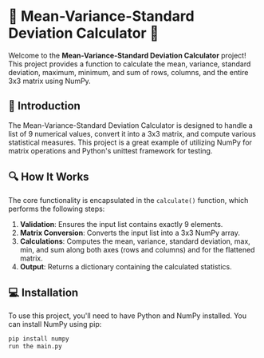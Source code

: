 # 🌟 Mean-Variance-Standard Deviation Calculator 🌟

Welcome to the **Mean-Variance-Standard Deviation Calculator** project! This project provides a function to calculate the mean, variance, standard deviation, maximum, minimum, and sum of rows, columns, and the entire 3x3 matrix using NumPy.

## 🌟 Introduction

The Mean-Variance-Standard Deviation Calculator is designed to handle a list of 9 numerical values, convert it into a 3x3 matrix, and compute various statistical measures. This project is a great example of utilizing NumPy for matrix operations and Python's unittest framework for testing.

## 🔍 How It Works

The core functionality is encapsulated in the `calculate()` function, which performs the following steps:

1. **Validation**: Ensures the input list contains exactly 9 elements.
2. **Matrix Conversion**: Converts the input list into a 3x3 NumPy array.
3. **Calculations**: Computes the mean, variance, standard deviation, max, min, and sum along both axes (rows and columns) and for the flattened matrix.
4. **Output**: Returns a dictionary containing the calculated statistics.

## 💻 Installation

To use this project, you'll need to have Python and NumPy installed. You can install NumPy using pip:

```sh
pip install numpy
run the main.py
